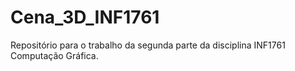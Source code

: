 # Cena_3D_INF1761
Repositório para o trabalho da segunda parte da disciplina INF1761 Computação Gráfica.
